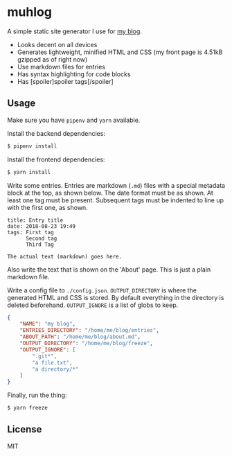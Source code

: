 # muhlog

A simple static site generator I use for [my blog](https://elcr.bitbucket.io).

* Looks decent on all devices
* Generates lightweight, minified HTML and CSS (my front page is 4.51kB gzipped as of right now)
* Use markdown files for entries
* Has syntax highlighting for code blocks
* Has [spoiler]spoiler tags[/spoiler]

## Usage
Make sure you have `pipenv` and `yarn` available.

Install the backend dependencies:
```zsh
$ pipenv install
```

Install the frontend dependencies:
```zsh
$ yarn install
```

Write some entries. Entries are markdown (`.md`) files with a special metadata block at the top, as shown below. The date format must be as shown. At least one tag must be present. Subsequent tags must be indented to line up with the first one, as shown.
```
title: Entry title
date: 2018-08-23 19:49
tags: First tag
      Second tag
      Third Tag

The actual text (markdown) goes here.
```
Also write the text that is shown on the 'About' page. This is just a plain markdown file.

Write a config file to `./config.json`. `OUTPUT_DIRECTORY` is where the generated HTML and CSS is stored. By default everything in the directory is deleted beforehand. `OUTPUT_IGNORE` is a list of globs to keep.
```json
{
    "NAME": "my blog",
    "ENTRIES_DIRECTORY": "/home/me/blog/entries",
    "ABOUT_PATH": "/home/me/blog/about.md",
    "OUTPUT_DIRECTORY": "/home/me/blog/freeze",
    "OUTPUT_IGNORE": [
        ".git*",
        "a file.txt",
        "a directory/*"
    ]
}
```

Finally, run the thing:
```zsh
$ yarn freeze
```

## License
MIT
